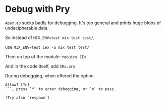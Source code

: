 # Debug with Pry

`Apex.ap` sucks badly for debugging. It's too general and prints huge blobs of undecipherable data.

So instead of 
`MIX_ENV=test mix test test/`,

use
`MIX_ENV=test iex -S mix test test/`

Then on top of the module:
`require IEx`

And in the code itself, add
`IEx.pry`

During debugging, when offered the option
```
Allow? [Yn]
```, press `Y` to enter debugging, or `n` to pass.

(Try also `respawn`)
